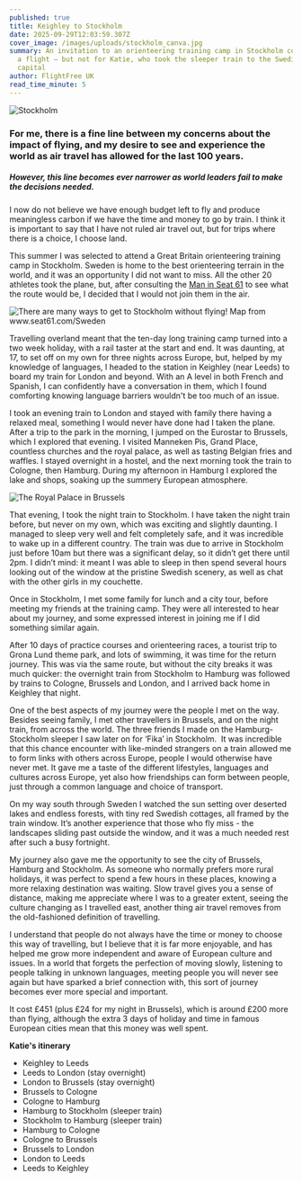 ```yaml
---
published: true
title: Keighley to Stockholm
date: 2025-09-29T12:03:59.307Z
cover_image: /images/uploads/stockholm_canva.jpg
summary: An invitation to an orienteering training camp in Stockholm could mean
  a flight – but not for Katie, who took the sleeper train to the Swedish
  capital
author: FlightFree UK
read_time_minute: 5
---
```

![](/images/uploads/stockholm-large-canva.jpg "Stockholm")

### For me, there is a fine line between my concerns about the impact of flying, and my desire to see and experience the world as air travel has allowed for the last 100 years.

##### However, this line becomes ever narrower as world leaders fail to make the decisions needed.

I now do not believe we have enough budget left to fly and produce meaningless carbon if we have the time and money to go by train. I think it is important to say that I have not ruled air travel out, but for trips where there is a choice, I choose land. 

This summer I was selected to attend a Great Britain orienteering training camp in Stockholm. Sweden is home to the best orienteering terrain in the world, and it was an opportunity I did not want to miss. All the other 20 athletes took the plane, but, after consulting the [Man in Seat 61](www.seat61.com/Sweden) to see what the route would be, I decided that I would not join them in the air.

![](/images/uploads/seat61-scandinavia.jpg "There are many ways to get to Stockholm without flying! Map from www.seat61.com/Sweden")

Travelling overland meant that the ten-day long training camp turned into a two week holiday, with a rail taster at the start and end. It was daunting, at 17, to set off on my own for three nights across Europe, but, helped by my knowledge of languages, I headed to the station in Keighley (near Leeds) to board my train for London and beyond. With an A level in both French and Spanish, I can confidently have a conversation in them, which I found comforting knowing language barriers wouldn't be too much of an issue.

I took an evening train to London and stayed with family there having a relaxed meal, something I would never have done had I taken the plane. After a trip to the park in the morning, I jumped on the Eurostar to Brussels, which I explored that evening. I visited Manneken Pis, Grand Place, countless churches and the royal palace, as well as tasting Belgian fries and waffles. I stayed overnight in a hostel, and the next morning took the train to Cologne, then Hamburg. During my afternoon in Hamburg I explored the lake and shops, soaking up the summery European atmosphere.

![](/images/uploads/brussels-kbuckley.jpg "The Royal Palace in Brussels")

That evening, I took the night train to Stockholm. I have taken the night train before, but never on my own, which was exciting and slightly daunting. I managed to sleep very well and felt completely safe, and it was incredible to wake up in a different country. The train was due to arrive in Stockholm just before 10am but there was a significant delay, so it didn’t get there until 2pm. I didn’t mind: it meant I was able to sleep in then spend several hours looking out of the window at the pristine Swedish scenery, as well as chat with the other girls in my couchette. 

Once in Stockholm, I met some family for lunch and a city tour, before meeting my friends at the training camp. They were all interested to hear about my journey, and some expressed interest in joining me if I did something similar again.

After 10 days of practice courses and orienteering races, a tourist trip to Grona Lund theme park, and lots of swimming, it was time for the return journey. This was via the same route, but without the city breaks it was much quicker: the overnight train from Stockholm to Hamburg was followed by trains to Cologne, Brussels and London, and I arrived back home in Keighley that night.

One of the best aspects of my journey were the people I met on the way. Besides seeing family, I met other travellers in Brussels, and on the night train, from across the world. The three friends I made on the Hamburg-Stockholm sleeper I saw later on for ‘Fika’ in Stockholm.  It was incredible that this chance encounter with like-minded strangers on a train allowed me to form links with others across Europe, people I would otherwise have never met. It gave me a taste of the different lifestyles, languages and cultures across Europe, yet also how friendships can form between people, just through a common language and choice of transport.

On my way south through Sweden I watched the sun setting over deserted lakes and endless forests, with tiny red Swedish cottages, all framed by the train window. It’s another experience that those who fly miss - the landscapes sliding past outside the window, and it was a much needed rest after such a busy fortnight.

My journey also gave me the opportunity to see the city of Brussels, Hamburg and Stockholm. As someone who normally prefers more rural holidays, it was perfect to spend a few hours in these places, knowing a more relaxing destination was waiting. Slow travel gives you a sense of distance, making me appreciate where I was to a greater extent, seeing the culture changing as I travelled east, another thing air travel removes from the old-fashioned definition of travelling.

I understand that people do not always have the time or money to choose this way of travelling, but I believe that it is far more enjoyable, and has helped me grow more independent and aware of European culture and issues. In a world that forgets the perfection of moving slowly, listening to people talking in unknown languages, meeting people you will never see again but have sparked a brief connection with, this sort of journey becomes ever more special and important.

It cost £451 (plus £24 for my night in Brussels), which is around £200 more than flying, although the extra 3 days of holiday and time in famous European cities mean that this money was well spent.

**K﻿atie's itinerary**

* K﻿eighley to Leeds
* Leeds to London (stay overnight) 
* L﻿ondon to Brussels (stay overnight)
* B﻿russels to Cologne
* C﻿ologne to Hamburg
* H﻿amburg to Stockholm (sleeper train)
* S﻿tockholm to Hamburg (sleeper train)
* H﻿amburg to Cologne
* C﻿ologne to Brussels
* B﻿russels to London
* L﻿ondon to Leeds
* L﻿eeds to Keighley